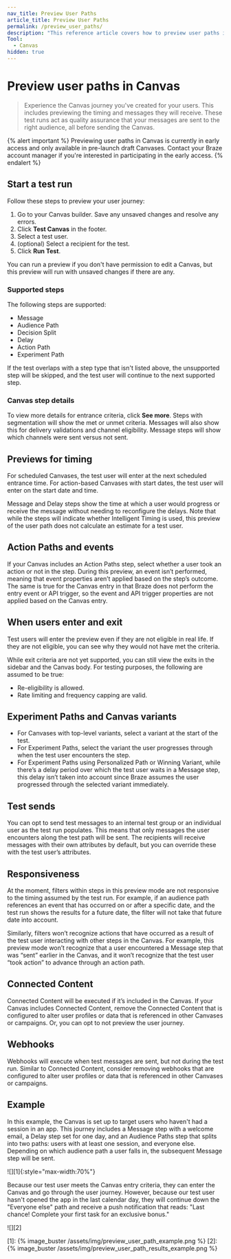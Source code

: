 ```yaml
---
nav_title: Preview User Paths
article_title: Preview User Paths
permalink: /preview_user_paths/
description: "This reference article covers how to preview user paths in Canvas."
Tool:
  - Canvas
hidden: true
---
```


# Preview user paths in Canvas

> Experience the Canvas journey you've created for your users. This includes previewing the timing and messages they will receive. These test runs act as quality assurance that your messages are sent to the right audience, all before sending the Canvas.

{% alert important %}
Previewing user paths in Canvas is currently in early access and only available in pre-launch draft Canvases. Contact your Braze account manager if you're interested in participating in the early access.
{% endalert %}

## Start a test run

Follow these steps to preview your user journey:

1. Go to your Canvas builder. Save any unsaved changes and resolve any errors.
2. Click **Test Canvas** in the footer.
3. Select a test user.
4. (optional) Select a recipient for the test.
5. Click **Run Test**.

You can run a preview if you don't have permission to edit a Canvas, but this preview will run with unsaved changes if there are any.

### Supported steps

The following steps are supported:
- Message 
- Audience Path
- Decision Split
- Delay
- Action Path
- Experiment Path

If the test overlaps with a step type that isn't listed above, the unsupported step will be skipped, and the test user will continue to the next supported step.

### Canvas step details

To view more details for entrance criteria, click **See more**. Steps with segmentation will show the met or unmet criteria. Messages will also show this for delivery validations and channel eligibility. Message steps will show which channels were sent versus not sent.

## Previews for timing

For scheduled Canvases, the test user will enter at the next scheduled entrance time. For action-based Canvases with start dates, the test user will enter on the start date and time.

Message and Delay steps show the time at which a user would progress or receive the message without needing to reconfigure the delays. Note that while the steps will indicate whether Intelligent Timing is used, this preview of the user path does not calculate an estimate for a test user.

## Action Paths and events

If your Canvas includes an Action Paths step, select whether a user took an action or not in the step. During this preview, an event isn’t performed, meaning that event properties aren’t applied based on the step’s outcome. The same is true for the Canvas entry in that Braze does not perform the entry event or API trigger, so the event and API trigger properties are not applied based on the Canvas entry.

## When users enter and exit

Test users will enter the preview even if they are not eligible in real life. If they are not eligible, you can see why they would not have met the criteria.

While exit criteria are not yet supported, you can still view the exits in the sidebar and the Canvas body. For testing purposes, the following are assumed to be true:

- Re-eligibility is allowed.
- Rate limiting and frequency capping are valid.

## Experiment Paths and Canvas variants

- For Canvases with top-level variants, select a variant at the start of the test.
- For Experiment Paths, select the variant the user progresses through when the test user encounters the step.
- For Experiment Paths using Personalized Path or Winning Variant, while there’s a delay period over which the test user waits in a Message step, this delay isn’t taken into account since Braze assumes the user progressed through the selected variant immediately.

## Test sends

You can opt to send test messages to an internal test group or an individual user as the test run populates. This means that only messages the user encounters along the test path will be sent. The recipients will receive messages with their own attributes by default, but you can override these with the test user’s attributes.

## Responsiveness

At the moment, filters within steps in this preview mode are not responsive to the timing assumed by the test run. For example, if an audience path references an event that has occurred on or after a specific date, and the test run shows the results for a future date, the filter will not take that future date into account.

Similarly, filters won’t recognize actions that have occurred as a result of the test user interacting with other steps in the Canvas. For example, this preview mode won’t recognize that a user encountered a Message step that was “sent” earlier in the Canvas, and it won’t recognize that the test user “took action” to advance through an action path.

## Connected Content

Connected Content will be executed if it’s included in the Canvas. If your Canvas includes Connected Content, remove the Connected Content that is configured to alter user profiles or data that is referenced in other Canvases or campaigns. Or, you can opt to not preview the user journey.

## Webhooks

Webhooks will execute when test messages are sent, but not during the test run. Similar to Connected Content, consider removing webhooks that are configured to alter user profiles or data that is referenced in other Canvases or campaigns.

## Example

In this example, the Canvas is set up to target users who haven't had a session in an app. This journey includes a Message step with a welcome email, a Delay step set for one day, and an Audience Paths step that splits into two paths: users with at least one session, and everyone else. Depending on which audience path a user falls in, the subsequent Message step will be sent.

![][1]{:style="max-width:70%"}

Because our test user meets the Canvas entry criteria, they can enter the Canvas and go through the user journey. However, because our test user hasn't opened the app in the last calendar day, they will continue down the "Everyone else" path and receive a push notification that reads: "Last chance! Complete your first task for an exclusive bonus."

![][2]

[1]: {% image_buster /assets/img/preview_user_path_example.png %}
[2]: {% image_buster /assets/img/preview_user_path_results_example.png %}
